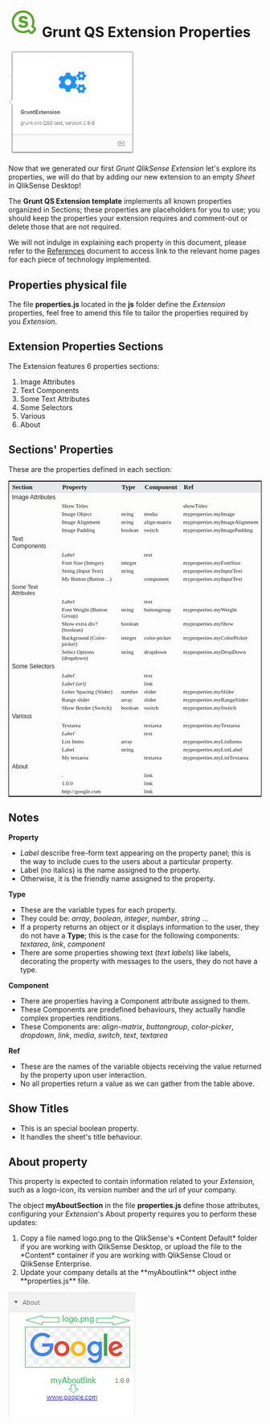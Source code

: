 # <img src="images/qs-logo-01.png" width="60px"> Grunt QS Extension Properties

<img src="images/GruntExtension-v01.png" width="250px"><br><br>
Now that we generated our first <i>Grunt QlikSense Extension</i> let's explore its properties, we will do that by adding our new extension to an empty <i>Sheet</i> in QlikSense Desktop!

The <b>Grunt QS Extension template</b> implements all known properties organized in Sections; these properties are placeholders for you to use; you should keep the properties your extension requires and comment-out or delete those that are not required.

We will not indulge in explaining each property in this document, please refer to the [References](docs/References.md) document to access link to the relevant home pages for each piece of technology implemented.

## Properties physical file

The file **properties.js** located in the **js** folder define the *Extension* properties, feel free to amend this file to tailor the properties required by you *Extension*.

## Extension Properties Sections

The Extension features 6 properties sections:
<ol>
<li>Image Attributes
<li>Text Components
<li>Some Text Attributes
<li>Some Selectors
<li>Various
<li>About
</ol>

## Sections' Properties

These are the properties defined in each section:
<table style="border: 1px solid black; border-collapse: collapse; text-align: left;" width="100%">
<tr style="background-color: #e5e8e8; font: 13px Tahoma;">
	<th>Section</th>
	<th>Property</th>
    <th>Type</th>
	<th>Component</th>
	<th>Ref</th>
</tr>
<tr style="font: 12px Arial; vertical-align: text-top;">
<td>Image Attributes</td>
<td></td>
<td></td>
<td></td>
<td></td>
</tr>
<tr style="font: 11px Calibri; vertical-align: text-top;">
<td></td>
<td>Show Titles</td>
<td></td>
<td></td>
<td>showTitles</td>
</tr>
<tr style="font: 11px Calibri; vertical-align: text-top;">
<td></td>
<td>Image Object</td>
<td>string</td>
<td>media</td>
<td>myproperties.myImage</td>
</tr>
<tr style="font: 11px Calibri; vertical-align: text-top;">
<td></td>
<td>Image Alignment</td>
<td>string</td>
<td>align-matrix</td>
<td>myproperties.myImageAlignment</td>
<tr style="font: 11px Calibri; vertical-align: text-top;">
<td></td>
<td>Image Padding</td>
<td>boolean</td>
<td>switch</td>
<td>myproperties.myImagePadding</td>
</tr>
<tr style="font: 12px Arial; vertical-align: text-top;">
<td>Text Components</td>
<td></td>
<td></td>
<td></td>
<td></td>
</tr>
<tr style="font: 11px Calibri; vertical-align: text-top;">
<td></td>
<td><i>Label</i></td>
<td></td>
<td>text</td>
<td></td>
</tr>
<tr style="font: 11px Calibri; vertical-align: text-top;">
<td></td>
<td>Font Size (Integer)</td>
<td>integer</td>
<td></td>
<td>myproperties.myFontSize</td>
</tr>
<tr style="font: 11px Calibri; vertical-align: text-top;">
<td></td>
<td>String (Input Text)</td>
<td>string</td>
<td></td>
<td>myproperties.myInputText</td>
</tr>
<tr style="font: 11px Calibri; vertical-align: text-top;">
<td></td>
<td style="font: 11px Calibri; vertical-align: text-top;">My Button (Button ...)</td>
<td></td>
<td>component</td>
<td>myproperties.myInputText</td>
</tr>
<tr style="font: 11px Arial; vertical-align: text-top;">
<td>Some Text Attributes</td>
<td></td>
<td></td>
<td></td>
<td></td>
</tr>
<tr style="font: 11px Calibri; vertical-align: text-top;">
<td></td>
<td><i>Label</i></td>
<td></td>
<td>text</td>
<td></td>
</tr>
<tr style="font: 11px Calibri; vertical-align: text-top;">
<td></td>
<td>Font Weight (Button Group)</td>
<td>string</td>
<td>buttongroup</td>
<td>myproperties.myWeight</td>
</tr>
<tr style="font: 11px Calibri; vertical-align: text-top;">
<td></td>
<td>Show extra div? (boolean)</td>
<td>boolean</td>
<td></td>
<td>myproperties.myShow</td>
</tr>
<tr style="font: 11px Calibri; vertical-align: text-top;">
<td></td>
<td>Background (Color-picker)</td>
<td>integer</td>
<td>color-picker</td>
<td>myproperties.myColorPicker</td>
</tr>
<tr style="font: 11px Calibri; vertical-align: text-top;">
<td></td>
<td>Select Options (dropdown)</td>
<td>string</td>
<td>dropdown</td>
<td>myproperties.myDropDown</td>
</tr>
<tr style="font: 12px Arial; vertical-align: text-top;">
<td>Some Selectors</td>
<td></td>
<td></td>
<td></td>
<td></td>
</tr>
<tr style="font: 11px Calibri; vertical-align: text-top;">
<td></td>
<td><i>Label</i></td>
<td></td>
<td>text</td>
<td></td>
</tr>
<tr style="font: 11px Calibri; vertical-align: text-top;">
<td></td>
<td><i>Label (url)</i></td>
<td></td>
<td>link</td>
<td></td>
</tr>
<tr style="font: 11px Calibri; vertical-align: text-top;">
<td></td>
<td>Letter Spacing (Slider)</td>
<td>number</td>
<td>slider</td>
<td>myproperties.mySlider</td>
</tr>
<tr style="font: 11px Calibri; vertical-align: text-top;">
<td></td>
<td>Range slider</td>
<td>array</td>
<td>slider</td>
<td>myproperties.myRangeSlider</td>
</tr>
<tr style="font: 11px Calibri; vertical-align: text-top;">
<td></td>
<td>Show Border (Switch)</td>
<td>boolean</td>
<td>switch</td>
<td>myproperties.mySwitch</td>
</tr>
<tr style="font: 12px Arial; vertical-align: text-top;">
<td>Various</td>
<td></td>
<td></td>
<td></td>
<td></td>
</tr>
<tr style="font: 11px Calibri; vertical-align: text-top;">
<td></td>
<td>Textarea</td>
<td></td>
<td>textarea</td>
<td>myproperties.myTextarea</td>
</tr>
<tr style="font: 11px Calibri; vertical-align: text-top;">
<td></td>
<td><i>Label</i></td>
<td></td>
<td>text</td>
<td></td>
</tr>
<tr style="font: 11px Calibri; vertical-align: text-top;">
<td></td>
<td>List Items</td>
<td>array</td>
<td></td>
<td>myproperties.myListItems</td>
</tr>
<tr style="font: 11px Calibri; vertical-align: text-top;">
<td></td>
<td>Label</td>
<td>string</td>
<td></td>
<td>myproperties.myListLabel</td>
</tr>
<tr style="font: 11px Calibri; vertical-align: text-top;">
<td></td>
<td>My textarea</td>
<td></td>
<td>textarea</td>
<td>myproperties.myListTextarea</td>
</tr>
<tr style="font: 12px Arial; vertical-align: text-top;">
<td>About</td>
<td></td>
<td></td>
<td></td>
<td></td>
</tr>
<tr style="font: 11px Calibri; vertical-align: text-top;">
<td></td>
<td>.</td>
<td></td>
<td>link</td>
<td></td>
</tr>
<tr style="font: 11px Calibri; vertical-align: text-top;">
<td></td>
<td>1.0.0</td>
<td></td>
<td>link</td>
<td></td>
</tr>
<tr style="font: 11px Calibri; vertical-align: text-top;">
<td></td>
<td>http://google.com</td>
<td></td>
<td>link</td>
<td></td>
</tr>
</table>

## Notes

<b>Property</b>
<ul>
<li><i>Label</i> describe free-form text appearing on the property panel; this is the way to include cues to the users about a particular property.
<li>Label (no italics) is the name assigned to the property.
<li>Otherwise, it is the friendly name assigned to the property.
</ul>
<b>Type</b>
<ul>
<li>These are the variable types for each property.
<li>They could be: <i>array</i>, <i>boolean</i>, <i>integer</i>, <i>number</i>, <i>string</i> ...
<li>If a property returns an object or it displays information to the user, they do not have a <b>Type</b>; this is the case for the following components: <i>textarea</i>, <i>link</i>, <i>component</i>
<li>There are some properties showing text (<i>text labels</i>) like labels, decorating the property with messages to the users, they do not have a type.
</ul>
<b>Component</b>
<ul>
<li>There are properties having a Component attribute assigned to them.
<li>These Components are predefined behaviours, they actually handle complex properties renditions.
<li>These Components are: <i>align-matrix</i>, <i>buttongroup</i>, <i>color-picker</i>, <i>dropdown</i>, <i>link</i>, <i>media</i>, <i>switch</i>, <i>text</i>, <i>textarea</i>
</ul>
<b>Ref</b>
<ul>
<li>These are the names of the variable objects receiving the value returned by the property upon user interaction.
<li>No all properties return a value as we can gather from the table above.
</ul>

## Show Titles

<ul>
<li>This is an special boolean property.
<li>It handles the sheet's title behaviour.
</ul>

## About property

This property is expected to contain information related to your *Extension*, such as a logo-icon, its version number and the url of your company.

The object **myAboutSection** in the file **properties.js** define those attributes, configuring your *Extension*'s About property requires you to perform these updates:
<ol>
<li>Copy a file named logo.png to the QlikSense's *Content Default* folder if you are working with QlikSense Desktop, or upload the file to the *Content* container if you are working with QlikSense Cloud or QlikSense Enterprise.
<li>Update your company details at the **myAboutlink** object inthe **properties.js** file.
</ol>
<img src="images/Grunt-Extension-About-01.png">